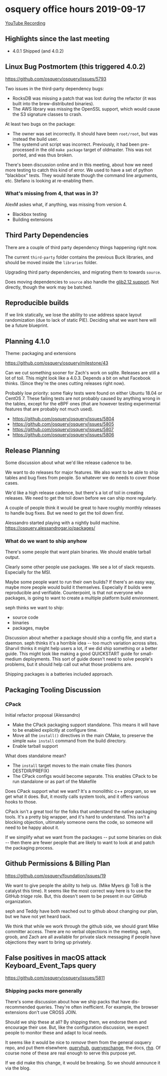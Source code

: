 # osquery office hours 2019-09-17

[YouTube Recording](https://www.youtube.com/watch?v=GStkartir-Q)

## Highlights since the last meeting

* 4.0.1 Shipped (and 4.0.2)

## Linux Bug Postmortem (this triggered 4.0.2)

https://github.com/osquery/osquery/issues/5793

Two issues in the third-party dependency bugs:
- RocksDB was missing a patch that was lost during the refactor (it
  was built into the brew-distributed binaries).
- The AWS library was missing the OpenSSL support, which would cause
  the S3 signature classes to crash.

At least two bugs on the package:
- The owner was set incorrectly. It should have been `root/root`, but
  was instead the build user.
- The systemd unit script was incorrect. Previously, it had been
  pre-processed in the old `make package` target of oldmaster. This
  was not ported, and was thus broken.

There's been discussion online and in this meeting, about how we need
more testing to catch this kind of error. We used to have a set of
python "blackbox" tests. They would iterate though the command line
arguments, etc. Stefano is looking at re-enabling them.

### What's missing from 4, that was in 3?

AlexM askes what, if anything, was missing from version 4.

- Blackbox testing
- Building extensions

## Third Party Dependencies

There are a couple of third party dependency things happening right now.

The current `third-party` folder contains the previous Buck libraries,
and should be moved inside the `libraries` folder.

Upgrading third party dependencies, and migrating them to towards
`source`.

Does moving dependencies to `source` also handle the [glib2.12
support](https://github.com/osquery/osquery/issues/5745). Not
directly, though the work may be batched.

## Reproducible builds

If we link statically, we lose the ability to use address space
layout randomization (due to lack of static PIE).
Deciding what we want here will be a future blueprint.

## Planning 4.1.0

Theme: packaging and extensions

https://github.com/osquery/osquery/milestone/43

Can we cut something sooner for Zach's work on sqlite. Releases are
still a lot of toil. This might look like a 4.0.3. Depends a bit on
what Facebook thinks. (Since they're the ones cutting releases right
now).

Probably low priority: some flaky tests were found on either Ubuntu
18.04 or CentOS 7. These failing tests are not probably caused by
anything wrong in the tables, except for the eBPF ones (that are
however testing experimental features that are probably not much
used).

- https://github.com/osquery/osquery/issues/5804
- https://github.com/osquery/osquery/issues/5805
- https://github.com/osquery/osquery/issues/5807
- https://github.com/osquery/osquery/issues/5806

## Release Planning

Some discussion about what we'd like release cadence to be.

We want to do releases for major features. We also want to be able to
ship tables and bug fixes from people. So whatever we do needs to
cover those cases.

We'd like a high release cadence, but there's a lot of toil in
creating releases. We need to get the toil down before we can ship
more regularly.

A couple of people think it would be great to have roughly monthly
releases to handle bug fixes. But we need to get the toil down first.

Alessandro started playing with a nightly build
machine. https://osquery.alessandrogar.io/packages/

### What do we want to ship anyhow

There's some people that want plain binaries. We should enable tarball
output.

Clearly some other people use packages. We see a lot of slack
requests. Especially for the MSI.

Maybe some people want to run their own builds? If there's an easy
way, maybe more people would build it themselves. Especially if builds
were reproducible and verifiable. Counterpoint, is that not everyone
who packages, is going to want to create a multiple platform build
environment.

seph thinks we want to ship:
- source code
- binaries
- packages, maybe

Discussion about whether a package should ship a config file, and
start a daemon. seph thinks it's a horrible idea -- too much variation
across sites. Sharvil thinks it might help users a lot, if we did ship
something or a better guide. This might look like making a good
QUICKSTART guide for small-medium deployments. This sort of guide
doesn't need to solve people's problems, but it should help call out
what those problems are.

Shipping packages is a batteries included approach.

## Packaging Tooling Discussion

### CPack

Initial refactor proposal (Alessandro)
- Make the CPack packaging support standalone. This means it will have
  to be enabled explicitly at configure time.
- Move all the `install()` directives in the main CMake, to preserve
  the simple `make install` command from the build directory.
- Enable tarball support

What does standalone mean?
- The `install` target moves to the main cmake files (honors
  DESTDIR/PREFIX)
- The CPack configs would become separate. This enables CPack to be
  run standalone or as part of the Makefile

Does CPack support what we want? It's a monolithic c++ program, so we
get what it does. But, it mostly calls system tools, and it offers
various hooks to those.

CPack isn't a great tool for the folks that understand the native
packaging tools. It's a pretty big wrapper, and it's hard to
understand. This isn't a blocking objection, ultimately someone owns
the code, so someone will need to be happy about it.

If we simplify what we want from the packages -- put some binaries on
disk -- then there are fewer people that are likely to want to look at
and patch the packaging process.

## Github Permissions & Billing Plan

https://github.com/osquery/foundation/issues/19

We want to give people the ability to help us. (Mike Myers @ ToB is
the catalyst this time). It seems like the most correct way here is to
use the GitHub _triage_ role. But, this doesn't seem to be present in
our GitHub organization.

seph and Teddy have both reached out to github about changing our
plan, but we have not yet heard back.

We think that while we work through the github side, we should grant
Mike committer access. There are no verbal objections in the
meeting. seph, groob, and Zach are all available for private slack
messaging if people have objections they want to bring up privately.

## False positives in macOS attack Keyboard_Event_Taps query

https://github.com/osquery/osquery/issues/5811

### Shipping packs more generally

There's some discussion about how we ship packs that have
dis-recommended queries. They're often inefficient. For example, the
browser extensions don't use CROSS JOIN.

Should we ship these at all? By shipping them, we endorse them and
encourage their use. But, like the configuration discussion, we expect
people to monitor these and adapt to local needs.

It seems like it would be nice to _remove_ them from the general
osquery repo, and put them
elsewhere. [queryhub](https://github.com/osquery/queryhub),
[queryexchange](https://community.carbonblack.com/t5/Query-Exchange/idb-p/query_exchange?utm_source=social&utm_medium=social&utm_campaign=none&utm_term=none&utm_content=site),
the docs, [rhq](https://rhq.reconinfosec.com). Of course none of these
are real enough to serve this purpose yet.

If we did make this change, it would be breaking. So we should announce it via the blog.
